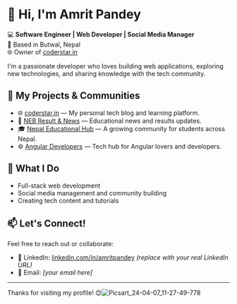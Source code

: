 # 👋 Hi, I'm Amrit Pandey

💻 **Software Engineer | Web Developer | Social Media Manager**  
📍 Based in Butwal, Nepal  
🌐 Owner of [coderstar.in](https://coderstar.in)

I'm a passionate developer who loves building web applications, exploring new technologies, and sharing knowledge with the tech community.

## 🔗 My Projects & Communities

- 🌐 [coderstar.in](https://coderstar.in) — My personal tech blog and learning platform.
- 📘 [NEB Result & News](https://www.facebook.com/share/12K4xLPSrBu/) — Educational news and results updates.
- 🎓 [Nepal Educational Hub](https://www.facebook.com/share/1BVwiwjeTP/) — A growing community for students across Nepal.
- ⚙️ [Angular Developers](https://www.facebook.com/share/196d5XW9eZ/) — Tech hub for Angular lovers and developers.

## 🚀 What I Do

- Full-stack web development
- Social media management and community building
- Creating tech content and tutorials

## 📫 Let's Connect!

Feel free to reach out or collaborate:
- 💼 LinkedIn: [linkedin.com/in/amritpandey](#) *(replace with your real LinkedIn URL)*
- 📧 Email: *[your email here]*

---

Thanks for visiting my profile! 😊![Picsart_24-04-07_11-27-49-778](https://github.com/user-attachments/assets/0f413aae-15a8-48dd-89cd-ce5c414d934f)
